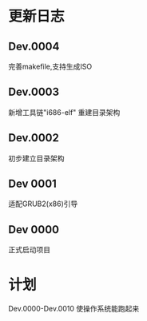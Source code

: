 # 更新日志
## Dev.0004
完善makefile,支持生成ISO

## Dev.0003
新增工具链"i686-elf"
重建目录架构

## Dev.0002
初步建立目录架构

## Dev 0001
适配GRUB2(x86)引导

## Dev 0000
正式启动项目

# 计划

Dev.0000-Dev.0010 使操作系统能跑起来